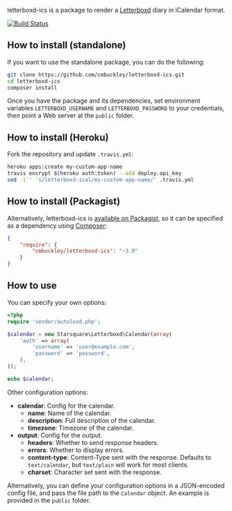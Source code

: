 letterboxd-ics is a package to render a [Letterboxd](https://letterboxd.com)
diary in iCalendar format.

[![Build Status](https://travis-ci.org/cmbuckley/letterboxd-ics.svg)](https://travis-ci.org/cmbuckley/letterboxd-ics)

## How to install (standalone)

If you want to use the standalone package, you can do the following:

```bash
git clone https://github.com/cmbuckley/letterboxd-ics.git
cd letterboxd-ics
composer install
```

Once you have the package and its dependencies, set environment variables
`LETTERBOXD_USERNAME` and `LETTERBOXD_PASSWORD` to your credentials, then point
a Web server at the `public` folder.

## How to install (Heroku)

Fork the repository and update `.travis.yml`:

```bash
heroku apps:create my-custom-app-name
travis encrypt $(heroku auth:token) --add deploy.api_key
sed -i'' 's/letterboxd-ical/my-custom-app-name/' .travis.yml
```

## How to install (Packagist)

Alternatively, letterboxd-ics is [available on Packagist](https://packagist.org/packages/cmbuckley/letterboxd-ics),
so it can be specified as a dependency using [Composer](https://getcomposer.org):

```json
{
    "require": {
        "cmbuckley/letterboxd-ics": "~3.0"
    }
}
```

## How to use

You can specify your own options:

```php
<?php
require 'vendor/autoload.php';

$calendar = new Starsquare\Letterboxd\Calendar(array(
    'auth' => array(
        'username' => 'user@example.com',
        'password' => 'password',
    ),
));

echo $calendar;
```

Other configuration options:

* **calendar**: Config for the calendar.
    * **name**: Name of the calendar.
    * **description**: Full description of the calendar.
    * **timezone**: Timezone of the calendar.
* **output**: Config for the output.
    * **headers**: Whether to send response headers.
    * **errors**: Whether to display errors.
    * **content-type**: Content-Type sent with the response. Defaults to
      `text/calendar`, but `text/plain` will work for most clients.
    * **charset**: Character set sent with the response.

Alternatively, you can define your configuration options in a JSON-encoded
config file, and pass the file path to the `Calendar` object. An example is
provided in the `public` folder.
